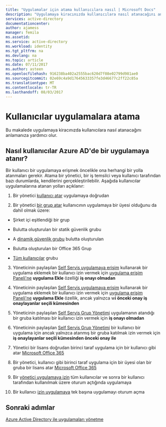 ```yaml
---
title: "Uygulamalar için atama kullanıcılara nasıl | Microsoft Docs"
description: "Uygulamaya kiracınızda kullanıcılara nasıl atanacağını anlama"
services: active-directory
documentationcenter: 
author: ajamess
manager: femila
ms.assetid: 
ms.service: active-directory
ms.workload: identity
ms.tgt_pltfrm: na
ms.devlang: na
ms.topic: article
ms.date: 07/11/2017
ms.author: asteen
ms.openlocfilehash: 916238ba402a2555bac620d7f08e02799d981ae0
ms.sourcegitcommit: 02e69c4a9d17645633357fe3d46677c2ff22c85a
ms.translationtype: MT
ms.contentlocale: tr-TR
ms.lasthandoff: 08/03/2017
---
```

# <a name="how-to-assign-users-to-applications"></a>Kullanıcılar uygulamalara atama

Bu makalede uygulamaya kiracınızda kullanıcılara nasıl atanacağını anlamanıza yardımcı olur.

## <a name="how-do-users-get-assigned-to-an-application-in-azure-ad"></a>Nasıl kullanıcılar Azure AD'de bir uygulamaya atanır?

Bir kullanıcı bir uygulamaya erişmek öncelikle ona herhangi bir yolla atanmaları gerekir. Atama bir yönetici, bir iş temsilci veya kullanıcı tarafından bazı durumlarda, kendilerini gerçekleştirilebilir. Aşağıda kullanıcılar uygulamalarına atanan yolları açıklanır:

1.  Bir yönetici [kullanıcı atar](https://docs.microsoft.com/azure/active-directory/active-directory-coreapps-assign-user-azure-portal) uygulamaya doğrudan

2.  Bir yönetici [bir grup atar](https://docs.microsoft.com/azure/active-directory/active-directory-coreapps-assign-user-azure-portal) kullanıcının uygulamaya bir üyesi olduğunu da dahil olmak üzere:

  * Şirket içi eşitlendiği bir grup

  * Bulutta oluşturulan bir statik güvenlik grubu

  * A [dinamik güvenlik grubu](https://docs.microsoft.com/azure/active-directory/active-directory-groups-dynamic-membership-azure-portal) bulutta oluşturulan

  * Bulutta oluşturulan bir Office 365 Grup

  * [Tüm kullanıcılar](https://docs.microsoft.com/azure/active-directory/active-directory-accessmanagement-dedicated-groups) grubu

3.  Yöneticinin paylaşılan [Self Servis uygulamaya erişim](https://docs.microsoft.com/azure/active-directory/active-directory-self-service-application-access) kullanarak bir uygulama eklemek bir kullanıcı izin vermek için [uygulama erişim Paneli'ne](https://docs.microsoft.com/azure/active-directory/active-directory-saas-access-panel-introduction) **uygulama Ekle** özelliği **iş onayı olmadan**

4.  Yöneticinin paylaşılan [Self Servis uygulamaya erişim](https://docs.microsoft.com/azure/active-directory/active-directory-self-service-application-access) kullanarak bir uygulama eklemek bir kullanıcı izin vermek için [uygulama erişim Paneli'ne](https://docs.microsoft.com/azure/active-directory/active-directory-saas-access-panel-introduction) **uygulama Ekle** özellik, ancak yalnızca w**i önceki onay iş onaylayanlar seçili kümesinden**

5.  Yöneticinin paylaşılan [Self Servis Grup Yönetimi](https://docs.microsoft.com/azure/active-directory/active-directory-accessmanagement-self-service-group-management) uygulamanın atandığı bir gruba katılması bir kullanıcı izin vermek için **iş onayı olmadan**

6.  Yöneticinin paylaşılan [Self Servis Grup Yönetimi](https://docs.microsoft.com/azure/active-directory/active-directory-accessmanagement-self-service-group-management) bir kullanıcı bir uygulama için ancak yalnızca atanmış bir gruba katılmak izin vermek için **iş onaylayanlar seçili kümesinden önceki onay ile**

7.  Yönetici bir lisans doğrudan birinci taraf uygulama için bir kullanıcı gibi atar [Microsoft Office 365](http://products.office.com/)

8.  Bir yönetici, kullanıcı gibi birinci taraf uygulama için bir üyesi olan bir gruba bir lisans atar [Microsoft Office 365](http://products.office.com/)

9.  Bir [yönetici uygulamaya izin](https://docs.microsoft.com/azure/active-directory/develop/active-directory-devhowto-multi-tenant-overview#understanding-user-and-admin-consent) tüm kullanıcılar ve sonra bir kullanıcı tarafından kullanılmak üzere oturum açtığında uygulamaya

10. Bir kullanıcı [izin uygulamaya](https://docs.microsoft.com/azure/active-directory/develop/active-directory-devhowto-multi-tenant-overview#understanding-user-and-admin-consent) tek başına uygulamayı oturum açma

## <a name="next-steps"></a>Sonraki adımlar
[Azure Active Directory ile uygulamaları yönetme](active-directory-enable-sso-scenario.md)

